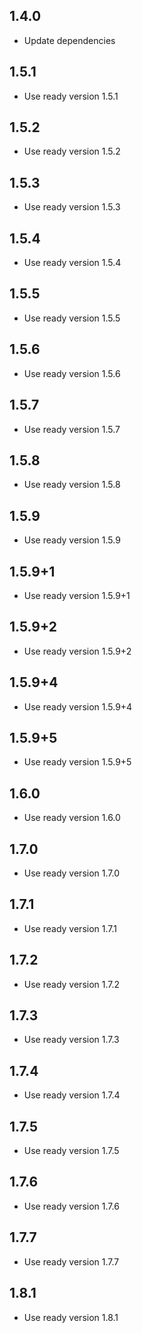 ## 1.4.0

* Update dependencies

## 1.5.1

* Use ready version 1.5.1

## 1.5.2

* Use ready version 1.5.2

## 1.5.3

* Use ready version 1.5.3

## 1.5.4

* Use ready version 1.5.4

## 1.5.5

* Use ready version 1.5.5

## 1.5.6

* Use ready version 1.5.6

## 1.5.7

* Use ready version 1.5.7

## 1.5.8

* Use ready version 1.5.8

## 1.5.9

* Use ready version 1.5.9

## 1.5.9+1

* Use ready version 1.5.9+1

## 1.5.9+2

* Use ready version 1.5.9+2

## 1.5.9+4

* Use ready version 1.5.9+4

## 1.5.9+5

* Use ready version 1.5.9+5

## 1.6.0

* Use ready version 1.6.0

## 1.7.0

* Use ready version 1.7.0

## 1.7.1

* Use ready version 1.7.1

## 1.7.2

* Use ready version 1.7.2

## 1.7.3

* Use ready version 1.7.3

## 1.7.4

* Use ready version 1.7.4

## 1.7.5

* Use ready version 1.7.5

## 1.7.6

* Use ready version 1.7.6

## 1.7.7

* Use ready version 1.7.7

## 1.8.1

* Use ready version 1.8.1
